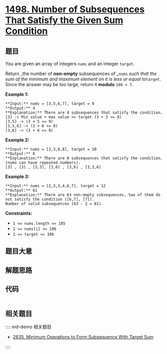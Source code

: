# [1498. Number of Subsequences That Satisfy the Given Sum Condition](https://leetcode.com/problems/number-of-subsequences-that-satisfy-the-given-sum-condition)

## 题目

You are given an array of integers `nums` and an integer `target`.

Return _the number of **non-empty** subsequences of _`nums` _such that the sum
of the minimum and maximum element on it is less or equal to_`target`. Since
the answer may be too large, return it **modulo** `109 + 7`.



**Example 1:**

    
    
    **Input:** nums = [3,5,6,7], target = 9
    **Output:** 4
    **Explanation:** There are 4 subsequences that satisfy the condition.
    [3] -> Min value + max value <= target (3 + 3 <= 9)
    [3,5] -> (3 + 5 <= 9)
    [3,5,6] -> (3 + 6 <= 9)
    [3,6] -> (3 + 6 <= 9)
    

**Example 2:**

    
    
    **Input:** nums = [3,3,6,8], target = 10
    **Output:** 6
    **Explanation:** There are 6 subsequences that satisfy the condition. (nums can have repeated numbers).
    [3] , [3] , [3,3], [3,6] , [3,6] , [3,3,6]
    

**Example 3:**

    
    
    **Input:** nums = [2,3,3,4,6,7], target = 12
    **Output:** 61
    **Explanation:** There are 63 non-empty subsequences, two of them do not satisfy the condition ([6,7], [7]).
    Number of valid subsequences (63 - 2 = 61).
    



**Constraints:**

  * `1 <= nums.length <= 105`
  * `1 <= nums[i] <= 106`
  * `1 <= target <= 106`


## 题目大意

## 解题思路

## 代码

```javascript

```

## 相关题目

:::: md-demo 相关题目
- [2835. Minimum Operations to Form Subsequence With Target Sum](https://leetcode.com/problems/minimum-operations-to-form-subsequence-with-target-sum)

::::
